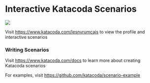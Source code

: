 # Interactive Katacoda Scenarios

[![](http://shields.katacoda.com/katacoda/lesnyrumcajs/count.svg)](https://www.katacoda.com/lesnyrumcajs "Get your profile on Katacoda.com")

Visit https://www.katacoda.com/lesnyrumcajs to view the profile and interactive scenarios

### Writing Scenarios
Visit https://www.katacoda.com/docs to learn more about creating Katacoda scenarios

For examples, visit https://github.com/katacoda/scenario-example
